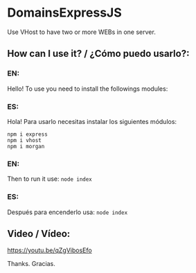 # DomainsExpressJS
Use VHost to have two or more WEBs in one server. 

## How can I use it? / ¿Cómo puedo usarlo?:
### EN:
Hello! To use you need to install the followings modules:
### ES:
Hola! Para usarlo necesitas instalar los siguientes módulos:
```
npm i express
npm i vhost
npm i morgan
```
### EN:
Then to run it use: `node index`
### ES:
Después para encenderlo usa: `node index`

## Video / Vídeo:
https://youtu.be/qZgVibosEfo

Thanks.
Gracias.
